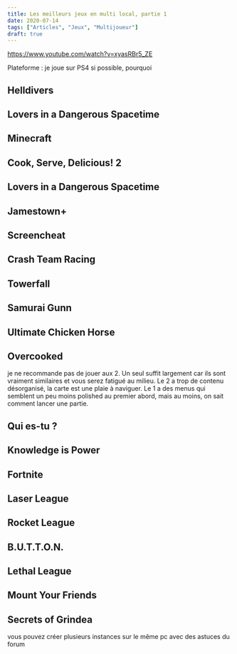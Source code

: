 ```yaml
---
title: Les meilleurs jeux en multi local, partie 1
date: 2020-07-14
tags: ["Articles", "Jeux", "Multijoueur"]
draft: true
---
```


https://www.youtube.com/watch?v=xyasRBr5_ZE

<!--more-->

Plateforme : je joue sur PS4 si possible, pourquoi

## Helldivers

## Lovers in a Dangerous Spacetime

## Minecraft

## Cook, Serve, Delicious! 2

## Lovers in a Dangerous Spacetime

## Jamestown+

## Screencheat

## Crash Team Racing

## Towerfall

## Samurai Gunn

## Ultimate Chicken Horse

## Overcooked

je ne recommande pas de jouer aux 2. Un seul suffit largement car ils sont vraiment similaires et vous serez fatigué au milieu. Le 2 a trop de contenu désorganisé, la carte est une plaie à naviguer. Le 1 a des menus qui semblent un peu moins polished au premier abord, mais au moins, on sait comment lancer une partie.

## Qui es-tu ?

## Knowledge is Power

## Fortnite

## Laser League

## Rocket League

## B.U.T.T.O.N.

## Lethal League

## Mount Your Friends

## Secrets of Grindea

vous pouvez créer plusieurs instances sur le même pc avec des astuces du forum
